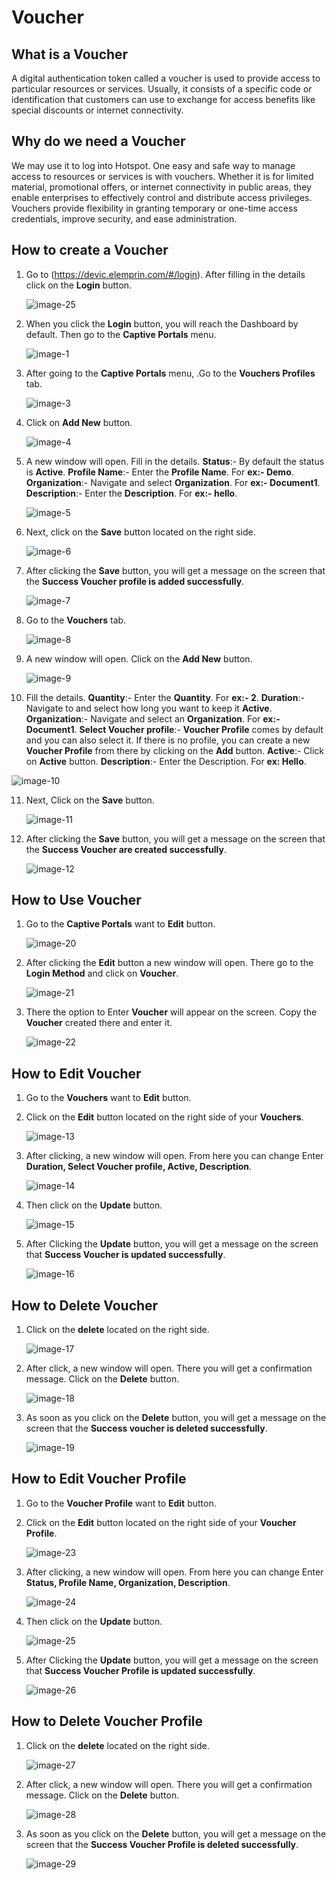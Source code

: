 # Voucher

## What is a Voucher
A digital authentication token called a voucher is used to provide access to particular resources or services. Usually, it consists of a specific code or identification that customers can use to exchange for access benefits like special discounts or internet connectivity.

## Why do we need a Voucher
We may use it to log into Hotspot. One easy and safe way to manage access to resources or services is with vouchers. Whether it is for limited material, promotional offers, or internet connectivity in public areas, they enable enterprises to effectively control and distribute access privileges. Vouchers provide flexibility in granting temporary or one-time access credentials, improve security, and ease administration.

## How to create a Voucher
1. Go to (https://devic.elemprin.com/#/login). After filling in the details click on the **Login** button.
 
   ![image-25](https://github.com/Nancypatel1103/ComplianceClient/assets/153616269/22f123e1-5bc0-4d16-a38e-c4a529ac7632)
  
2. When you click the **Login** button, you will reach the Dashboard by default. Then go to the **Captive Portals** menu.

   ![image-1](https://github.com/Nancypatel1103/ComplianceClient/assets/153616269/a84c3577-d2e7-4811-94e2-caf52425fff7)

3. After going to the **Captive Portals** menu, .Go to the **Vouchers Profiles** tab.

   ![image-3](https://github.com/Nancypatel1103/ComplianceClient/assets/153616269/8aa2bab4-3ead-4fad-bc56-7a70e73950a8)

4. Click on **Add New** button.

   ![image-4](https://github.com/Nancypatel1103/ComplianceClient/assets/153616269/3642363c-5fe5-4bac-9767-52ba965cdeb7)

5. A new window will open. Fill in the details.
   **Status**:- By default the status is **Active**.
   **Profile Name**:- Enter the **Profile Name**. For **ex:- Demo**.
   **Organization**:- Navigate and select **Organization**. For **ex:- Document1**.
   **Description**:- Enter the **Description**. For **ex:- hello**.

   ![image-5](https://github.com/Nancypatel1103/ComplianceClient/assets/153616269/a807aafa-7cd2-4348-a45b-0b30671cc6dc)

6. Next, click on the **Save** button located on the right side.

   ![image-6](https://github.com/Nancypatel1103/ComplianceClient/assets/153616269/7946986a-73dc-4387-8160-37ae85558dc8)

7. After clicking the **Save** button, you will get a message on the screen that the **Success Voucher profile is added successfully**.

   ![image-7](https://github.com/Nancypatel1103/ComplianceClient/assets/153616269/0b516b34-a335-4984-8232-8006f1d9dc44)

8. Go to the **Vouchers** tab.

   ![image-8](https://github.com/Nancypatel1103/ComplianceClient/assets/153616269/53a3a356-e4bd-4935-be31-c83be0341384)

9. A new window will open. Click on the **Add New** button.

   ![image-9](https://github.com/Nancypatel1103/ComplianceClient/assets/153616269/111df785-0f7b-4b69-b5ed-701d3af9fceb)

10. Fill the details.
    **Quantity**:- Enter the **Quantity**. For **ex:- 2**.
    **Duration**:- Navigate to and select how long you want to keep it **Active**.
    **Organization**:- Navigate and select an **Organization**. For **ex:- Document1**.
    **Select Voucher profile**:- **Voucher Profile** comes by default and you can also select it. If there is no profile, you can create a new **Voucher Profile** from there by clicking on the **Add** button.
    **Active**:- Click on **Active** button.
    **Description**:- Enter the Description. For **ex: Hello**.

   ![image-10](https://github.com/Nancypatel1103/ComplianceClient/assets/153616269/ffb29362-74dd-4a6d-8423-d9a3c5c5287e)

11. Next, Click on the **Save** button.

    ![image-11](https://github.com/Nancypatel1103/ComplianceClient/assets/153616269/8f3f6422-190d-414d-a0e2-89b71bf52c26)

12. After clicking the **Save** button, you will get a message on the screen that the **Success Voucher are created successfully**.

    ![image-12](https://github.com/Nancypatel1103/ComplianceClient/assets/153616269/f3230799-8be0-4a00-93cc-725292fc623e)

## How to Use Voucher
1. Go to the **Captive Portals** want to **Edit** button.

   ![image-20](https://github.com/Nancypatel1103/ComplianceClient/assets/153616269/c8f2c61e-0f46-4fd3-ba62-28cca1a2bfcf)

2. After clicking the **Edit** button a new window will open. There go to the **Login Method** and click on **Voucher**.

   ![image-21](https://github.com/Nancypatel1103/ComplianceClient/assets/153616269/30a704e0-6f0f-46b0-bd21-b95d6a918b0d)

3. There the option to Enter **Voucher** will appear on the screen. Copy the **Voucher** created there and enter it.

   ![image-22](https://github.com/Nancypatel1103/ComplianceClient/assets/153616269/e8401f26-f0c9-4c69-a295-0f19aac467a8)


## How to Edit Voucher
1. Go to the **Vouchers** want to **Edit** button.
2. Click on the **Edit** button located on the right side of your **Vouchers**.

   ![image-13](https://github.com/Nancypatel1103/ComplianceClient/assets/153616269/1e6da341-5a90-467a-bcab-e2d15c5332bf)

3. After clicking, a new window will open. From here you can change Enter **Duration, Select Voucher profile, Active, Description**.

   ![image-14](https://github.com/Nancypatel1103/ComplianceClient/assets/153616269/63b98435-ec45-48e7-aaf8-edd502745679)

4. Then click on the **Update** button.

   ![image-15](https://github.com/Nancypatel1103/ComplianceClient/assets/153616269/2b5f1126-fa2f-45e6-b300-091b33bc179d)

5. After Clicking the **Update** button, you will get a message on the screen that **Success Voucher is updated successfully**.

   ![image-16](https://github.com/Nancypatel1103/ComplianceClient/assets/153616269/9009374c-da6f-4e8a-96ad-192ff637e73f)

## How to Delete Voucher
1. Click on the **delete** located on the right side.

   ![image-17](https://github.com/Nancypatel1103/ComplianceClient/assets/153616269/d69e98c2-56da-4cb6-ae37-67715f8e2347)

2. After click, a new window will open. There you will get a confirmation message. Click on the **Delete** button.

   ![image-18](https://github.com/Nancypatel1103/ComplianceClient/assets/153616269/174bfa46-5077-4574-a8b4-7cd70f069a86)

3. As soon as you click on the **Delete** button, you will get a message on the screen that the **Success voucher is deleted successfully**.

   ![image-19](https://github.com/Nancypatel1103/ComplianceClient/assets/153616269/cb1a3d43-51d4-473b-9a01-8295d42aa414)

## How to Edit Voucher Profile

1. Go to the **Voucher Profile** want to **Edit** button.
2. Click on the **Edit** button located on the right side of your **Voucher Profile**.

   ![image-23](https://github.com/Nancypatel1103/ComplianceClient/assets/153616269/3143e31b-2b91-47ce-9076-84ca71c30a30)

3. After clicking, a new window will open. From here you can change Enter **Status, Profile Name, Organization, Description**.

   ![image-24](https://github.com/Nancypatel1103/ComplianceClient/assets/153616269/538f13f0-2ed7-403b-bf86-7e5abbcf366b)

4. Then click on the **Update** button.

   ![image-25](https://github.com/Nancypatel1103/ComplianceClient/assets/153616269/cc4cfee5-202c-458f-a976-f585a83ef540)

5. After Clicking the **Update** button, you will get a message on the screen that **Success Voucher Profile is updated successfully**.

   ![image-26](https://github.com/Nancypatel1103/ComplianceClient/assets/153616269/6b48d7f6-8e0d-432c-93c3-4104b639c8a8)

## How to Delete Voucher Profile

1. Click on the **delete** located on the right side.

   ![image-27](https://github.com/Nancypatel1103/ComplianceClient/assets/153616269/c6f35103-145a-417a-a5a7-5af89f7e78ae)

2. After click, a new window will open. There you will get a confirmation message. Click on the **Delete** button.

   ![image-28](https://github.com/Nancypatel1103/ComplianceClient/assets/153616269/29f2e510-80a4-4912-ace1-b3f0d8b86ed6)

3. As soon as you click on the **Delete** button, you will get a message on the screen that the **Success Voucher Profile is deleted successfully**.

   ![image-29](https://github.com/Nancypatel1103/ComplianceClient/assets/153616269/fc3413bb-27c5-4f38-81be-59813f707476)


